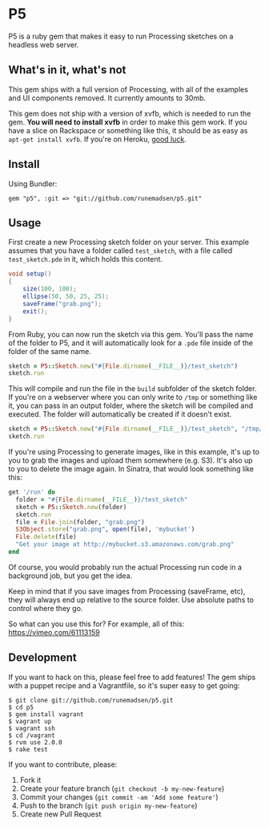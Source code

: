 # P5

P5 is a ruby gem that makes it easy to run Processing sketches on a headless web server.

## What's in it, what's not

This gem ships with a full version of Processing, with all of the examples and UI components removed. It currently amounts to 30mb.

This gem does not ship with a version of xvfb, which is needed to run the gem. **You will need to install xvfb** in order to make this gem work. If you have a slice on Rackspace or something like this, it should be as easy as `apt-get install xvfb`. If you're on Heroku, [good luck](https://gist.github.com/atduskgreg/5100799).

## Install

Using Bundler:

```
gem "p5", :git => "git://github.com/runemadsen/p5.git"
```

## Usage

First create a new Processing sketch folder on your server. This example assumes that you have a folder called `test_sketch`, with a file called `test_sketch.pde` in it, which holds this content.

```java
void setup()
{
	size(100, 100);
	ellipse(50, 50, 25, 25);
	saveFrame("grab.png");
	exit();
}
```

From Ruby, you can now run the sketch via this gem. You'll pass the name of the folder to P5, and it will automatically look for a `.pde` file inside of the folder of the same name.

```ruby
sketch = P5::Sketch.new("#{File.dirname(__FILE__)}/test_sketch")
sketch.run
```

This will compile and run the file in the `build` subfolder of the sketch folder. If you're on a webserver where you can only write to `/tmp` or something like it, you can pass in an output folder, where the sketch will be compiled and executed. The folder will automatically be created if it doesn't exist.

```ruby
sketch = P5::Sketch.new("#{File.dirname(__FILE__)}/test_sketch", "/tmp/abuildfolder")
sketch.run
```

If you're using Processing to generate images, like in this example, it's up to you to grab the images and upload them somewhere (e.g. S3). It's also up to you to delete the image again. In Sinatra, that would look something like this:

```ruby
get '/run' do
  folder = "#{File.dirname(__FILE__)}/test_sketch"
  sketch = P5::Sketch.new(folder)
  sketch.run
  file = File.join(folder, "grab.png")
  S3Object.store("grab.png", open(file), 'mybucket')
  File.delete(file)
  "Get your image at http://mybucket.s3.amazonaws.com/grab.png"
end
```

Of course, you would probably run the actual Processing run code in a background job, but you get the idea.

Keep in mind that if you save images from Processing (saveFrame, etc), they will always end up relative to the source folder. Use absolute paths to control where they go.

So what can you use this for? For example, all of this: https://vimeo.com/61113159

## Development

If you want to hack on this, please feel free to add features! The gem ships with a puppet recipe and a Vagrantfile, so it's super easy to get going:

```
$ git clone git://github.com/runemadsen/p5.git
$ cd p5
$ gem install vagrant
$ vagrant up
$ vagrant ssh
$ cd /vagrant
$ rvm use 2.0.0
$ rake test
```

If you want to contribute, please:

1. Fork it
2. Create your feature branch (`git checkout -b my-new-feature`)
3. Commit your changes (`git commit -am 'Add some feature'`)
4. Push to the branch (`git push origin my-new-feature`)
5. Create new Pull Request
